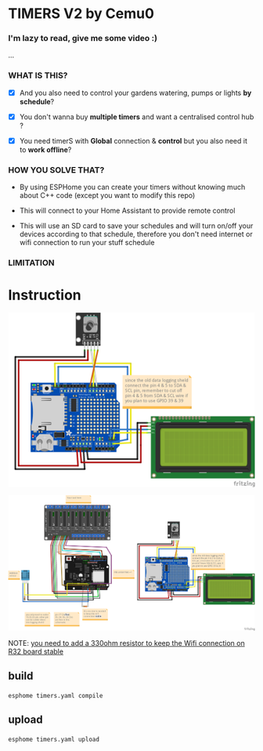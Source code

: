 # TIMERS V2 by Cemu0

### I'm lazy to read, give me some video :) 

...

### WHAT IS THIS?

- [x] And you also need to control your gardens watering, pumps or lights **by schedule**?
  
- [x] You don't wanna buy **multiple timers** and want a centralised control hub ?

- [x] You need timerS with **Global** connection & **control** but you also need it to **work offline**?

### HOW YOU SOLVE THAT?

- By using ESPHome you can create your timers without knowing much about C++ code (except you want to modify this repo) 

- This will connect to your Home Assistant to provide remote control 

- This will use an SD card to save your schedules and will turn on/off your devices according to that schedule, therefore you don't need internet or wifi connection to run your stuff schedule 


### LIMITATION 



# Instruction 

![requirement][1]

![fully connection][2]




[1]: images/Requirement.png
[2]: images/Timers_wiring_bb.png

NOTE: [you need to add a 330ohm resistor to keep the Wifi connection on R32 board stable](https://github.com/espressif/arduino-esp32/issues/2144#issuecomment-657672609)

## build
`esphome timers.yaml compile`

## upload
`esphome timers.yaml upload`

